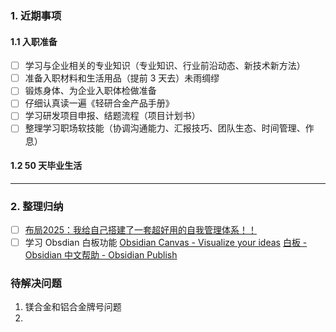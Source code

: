 ### 1. 近期事项
#### 1.1 入职准备 
- [ ] 学习与企业相关的专业知识（专业知识、行业前沿动态、新技术新方法）
- [ ] 准备入职材料和生活用品（提前 3 天去）未雨绸缪 
- [ ] 锻炼身体、为企业入职体检做准备 
- [ ] 仔细认真读一遍《轻研合金产品手册》
- [ ] 学习研发项目申报、结题流程（项目计划书）
- [ ] 整理学习职场软技能（协调沟通能力、汇报技巧、团队生态、时间管理、作息）
#### 1.2 50 天毕业生活 


---
### 2. 整理归纳 

- [ ] [布局2025：我给自己搭建了一套超好用的自我管理体系！！](https://mp.weixin.qq.com/s/K5sB6LLud23PJyTtlAF7OQ)
- [ ] 学习 Obsdian 白板功能 [Obsidian Canvas - Visualize your ideas](https://obsidian.md/canvas#protips) [白板 - Obsidian 中文帮助 - Obsidian Publish](https://publish.obsidian.md/help-zh/%E6%A0%B8%E5%BF%83%E6%8F%92%E4%BB%B6/%E7%99%BD%E6%9D%BF) 

### 待解决问题
1. 镁合金和铝合金牌号问题 
2. 


